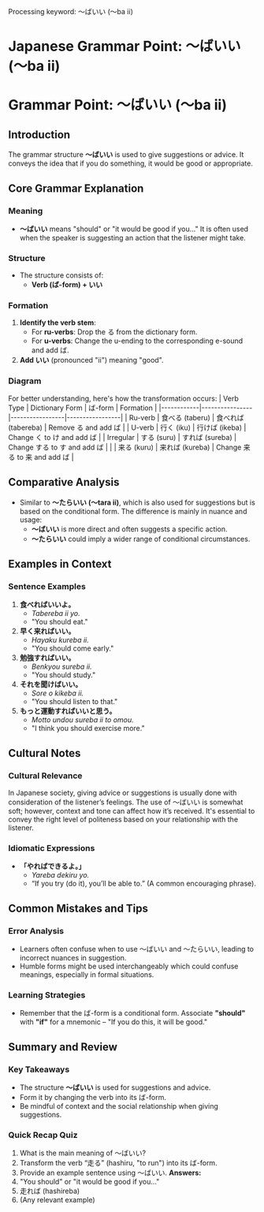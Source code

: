Processing keyword: ～ばいい (〜ba ii)
# Japanese Grammar Point: ～ばいい (〜ba ii)
# Grammar Point: 〜ばいい (〜ba ii)
## Introduction
The grammar structure **〜ばいい** is used to give suggestions or advice. It conveys the idea that if you do something, it would be good or appropriate.
## Core Grammar Explanation
### Meaning
- **〜ばいい** means "should" or "it would be good if you..." It is often used when the speaker is suggesting an action that the listener might take.
### Structure
- The structure consists of:
  - **Verb (ば-form) + いい**
  
### Formation
1. **Identify the verb stem**:
   - For **ru-verbs**: Drop the る from the dictionary form.
   - For **u-verbs**: Change the u-ending to the corresponding e-sound and add ば.
2. **Add いい** (pronounced "ii") meaning "good".
### Diagram
For better understanding, here's how the transformation occurs:
| Verb Type  | Dictionary Form | ば-form         | Formation      |
|------------|----------------|-----------------|-----------------|
| Ru-verb    | 食べる (taberu) | 食べれば (tabereba) | Remove る and add ば |
| U-verb     | 行く (iku)      | 行けば (ikeba)    | Change く to け and add ば |
| Irregular  | する (suru)    | すれば (sureba)   | Change する to す and add ば |
|            | 来る (kuru)    | 来れば (kureba)   | Change 来る to 来 and add ば |
## Comparative Analysis
- Similar to **〜たらいい (〜tara ii)**, which is also used for suggestions but is based on the conditional form. The difference is mainly in nuance and usage:
  - **〜ばいい** is more direct and often suggests a specific action.
  - **〜たらいい** could imply a wider range of conditional circumstances.
## Examples in Context
### Sentence Examples
1. **食べればいいよ。**
   - *Tabereba ii yo.*
   - "You should eat."
2. **早く来ればいい。**
   - *Hayaku kureba ii.*
   - "You should come early."
3. **勉強すればいい。**
   - *Benkyou sureba ii.*
   - "You should study."
4. **それを聞けばいい。**
   - *Sore o kikeba ii.*
   - "You should listen to that."
5. **もっと運動すればいいと思う。**
   - *Motto undou sureba ii to omou.*
   - "I think you should exercise more."
## Cultural Notes
### Cultural Relevance
In Japanese society, giving advice or suggestions is usually done with consideration of the listener’s feelings. The use of 〜ばいい is somewhat soft; however, context and tone can affect how it’s received. It's essential to convey the right level of politeness based on your relationship with the listener.
### Idiomatic Expressions
- **「やればできるよ。」**  
  - *Yareba dekiru yo.*
  - “If you try (do it), you’ll be able to.” (A common encouraging phrase).
## Common Mistakes and Tips
### Error Analysis
- Learners often confuse when to use 〜ばいい and 〜たらいい, leading to incorrect nuances in suggestion.
- Humble forms might be used interchangeably which could confuse meanings, especially in formal situations.
### Learning Strategies
- Remember that the ば-form is a conditional form. Associate **"should"** with **"if"** for a mnemonic – "If you do this, it will be good."
## Summary and Review
### Key Takeaways
- The structure **〜ばいい** is used for suggestions and advice.
- Form it by changing the verb into its ば-form.
- Be mindful of context and the social relationship when giving suggestions.
### Quick Recap Quiz
1. What is the main meaning of 〜ばいい?
2. Transform the verb “走る” (hashiru, "to run") into its ば-form.
3. Provide an example sentence using 〜ばいい.
**Answers:**
1. "You should" or "it would be good if you..."
2. 走れば (hashireba)
3. (Any relevant example)
